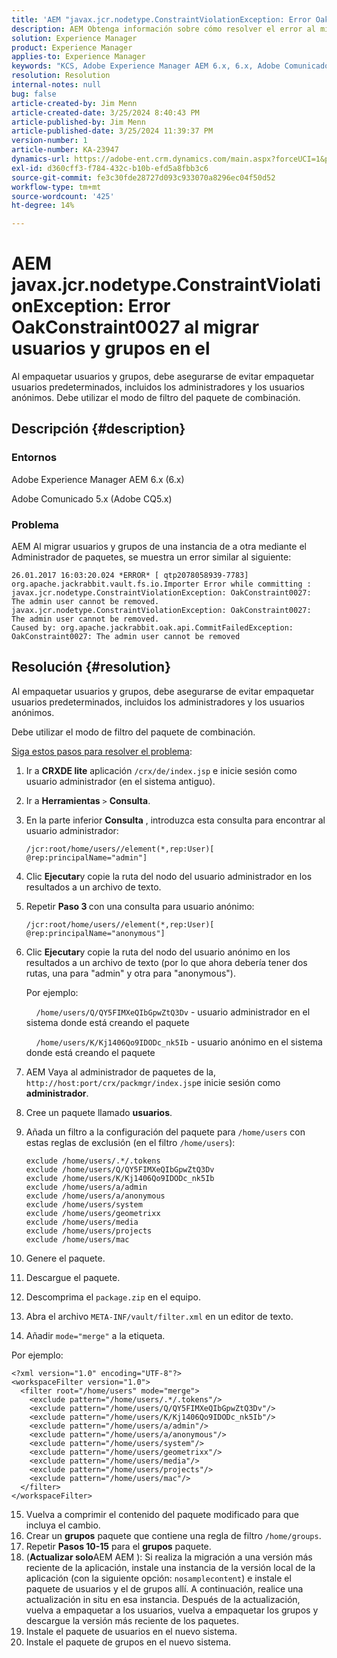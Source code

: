 ```yaml
---
title: 'AEM "javax.jcr.nodetype.ConstraintViolationException: Error OakConstraint0027 al migrar usuarios y grupos en"'
description: AEM Obtenga información sobre cómo resolver el error al migrar usuarios y grupos de una instancia de a otra mediante el Administrador de paquetes.
solution: Experience Manager
product: Experience Manager
applies-to: Experience Manager
keywords: "KCS, Adobe Experience Manager AEM 6.x, 6.x, Adobe Comunicado 5.x, Adobe CQ5.x, javax.jcr.nodetype.ConstraintViolationException: Error OakConstraint0027, migrar, usuario, grupo"
resolution: Resolution
internal-notes: null
bug: false
article-created-by: Jim Menn
article-created-date: 3/25/2024 8:40:43 PM
article-published-by: Jim Menn
article-published-date: 3/25/2024 11:39:37 PM
version-number: 1
article-number: KA-23947
dynamics-url: https://adobe-ent.crm.dynamics.com/main.aspx?forceUCI=1&pagetype=entityrecord&etn=knowledgearticle&id=fd1dacef-e7ea-ee11-a204-6045bd006268
exl-id: d360cff3-f784-432c-b10b-efd5a8fbb3c6
source-git-commit: fe3c30fde28727d093c933070a8296ec04f50d52
workflow-type: tm+mt
source-wordcount: '425'
ht-degree: 14%

---
```


# AEM javax.jcr.nodetype.ConstraintViolationException: Error OakConstraint0027 al migrar usuarios y grupos en el


Al empaquetar usuarios y grupos, debe asegurarse de evitar empaquetar usuarios predeterminados, incluidos los administradores y los usuarios anónimos. Debe utilizar el modo de filtro del paquete de combinación.

## Descripción {#description}


### Entornos

Adobe Experience Manager AEM 6.x (6.x)

Adobe Comunicado 5.x (Adobe CQ5.x)

### Problema

AEM Al migrar usuarios y grupos de una instancia de a otra mediante el Administrador de paquetes, se muestra un error similar al siguiente:


```
26.01.2017 16:03:20.024 *ERROR* [ qtp2078058939-7783]  org.apache.jackrabbit.vault.fs.io.Importer Error while committing : javax.jcr.nodetype.ConstraintViolationException: OakConstraint0027: The admin user cannot be removed.
javax.jcr.nodetype.ConstraintViolationException: OakConstraint0027: The admin user cannot be removed.
Caused by: org.apache.jackrabbit.oak.api.CommitFailedException: OakConstraint0027: The admin user cannot be removed
```



## Resolución {#resolution}


Al empaquetar usuarios y grupos, debe asegurarse de evitar empaquetar usuarios predeterminados, incluidos los administradores y los usuarios anónimos.

Debe utilizar el modo de filtro del paquete de combinación.

<u>Siga estos pasos para resolver el problema</u>:

1. Ir a <b>CRXDE lite</b> aplicación `/crx/de/index.jsp` e inicie sesión como usuario administrador (en el sistema antiguo).
2. Ir a <b>Herramientas</b> `>`  <b>Consulta</b>.
3. En la parte inferior <b>Consulta</b> , introduzca esta consulta para encontrar al usuario administrador:






   ```
   /jcr:root/home/users//element(*,rep:User)[ @rep:principalName="admin"]
   ```




4. Clic <b>Ejecutar</b>y copie la ruta del nodo del usuario administrador en los resultados a un archivo de texto.
5. Repetir <b>Paso 3 </b>con una consulta para usuario anónimo:






   ```
   /jcr:root/home/users//element(*,rep:User)[ @rep:principalName="anonymous"]
   ```




6. Clic <b>Ejecutar</b>y copie la ruta del nodo del usuario anónimo en los resultados a un archivo de texto (por lo que ahora debería tener dos rutas, una para &quot;admin&quot; y otra para &quot;anonymous&quot;).

   Por ejemplo:

       `/home/users/Q/QY5FIMXeQIbGpwZtQ3Dv` - usuario administrador en el sistema donde está creando el paquete

       `/home/users/K/Kj1406Qo9IDODc_nk5Ib` - usuario anónimo en el sistema donde está creando el paquete


7. AEM Vaya al administrador de paquetes de la, `http://host:port/crx/packmgr/index.jsp`e inicie sesión como <b>administrador</b>.
8. Cree un paquete llamado <b>usuarios</b>.


9. Añada un filtro a la configuración del paquete para `/home/users` con estas reglas de exclusión (en el filtro `/home/users`):




   ```
   exclude /home/users/.*/.tokens
   exclude /home/users/Q/QY5FIMXeQIbGpwZtQ3Dv
   exclude /home/users/K/Kj1406Qo9IDODc_nk5Ib
   exclude /home/users/a/admin
   exclude /home/users/a/anonymous
   exclude /home/users/system
   exclude /home/users/geometrixx
   exclude /home/users/media
   exclude /home/users/projects
   exclude /home/users/mac
   ```




10. Genere el paquete.
11. Descargue el paquete.
12. Descomprima el `package.zip` en el equipo.
13. Abra el archivo `META-INF/vault/filter.xml` en un editor de texto.
14. Añadir `mode="merge"` a la etiqueta.

   Por ejemplo:




   ```
   <?xml version="1.0" encoding="UTF-8"?>
   <workspaceFilter version="1.0">
     <filter root="/home/users" mode="merge">
       <exclude pattern="/home/users/.*/.tokens"/>
       <exclude pattern="/home/users/Q/QY5FIMXeQIbGpwZtQ3Dv"/>
       <exclude pattern="/home/users/K/Kj1406Qo9IDODc_nk5Ib"/>
       <exclude pattern="/home/users/a/admin"/>
       <exclude pattern="/home/users/a/anonymous"/>
       <exclude pattern="/home/users/system"/>
       <exclude pattern="/home/users/geometrixx"/>
       <exclude pattern="/home/users/media"/>
       <exclude pattern="/home/users/projects"/>
       <exclude pattern="/home/users/mac"/>
     </filter>
   </workspaceFilter>
   ```




15. Vuelva a comprimir el contenido del paquete modificado para que incluya el cambio.
16. Crear un <b>grupos</b> paquete que contiene una regla de filtro `/home/groups`.
17. Repetir <b>Pasos 10-15</b> para el <b>grupos</b> paquete.
18. (<b>Actualizar solo</b>AEM AEM ): Si realiza la migración a una versión más reciente de la aplicación, instale una instancia de la versión local de la aplicación (con la siguiente opción: `nosamplecontent`) e instale el paquete de usuarios y el de grupos allí. A continuación, realice una actualización in situ en esa instancia. Después de la actualización, vuelva a empaquetar a los usuarios, vuelva a empaquetar los grupos y descargue la versión más reciente de los paquetes.
19. Instale el paquete de usuarios en el nuevo sistema.
20. Instale el paquete de grupos en el nuevo sistema.
